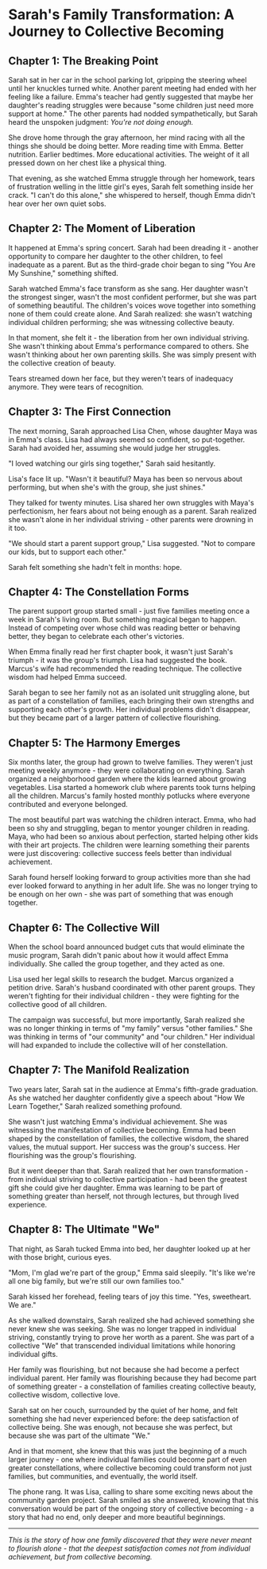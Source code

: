 # Sarah's Family Transformation: A Journey to Collective Becoming

## Chapter 1: The Breaking Point

Sarah sat in her car in the school parking lot, gripping the steering wheel until her knuckles turned white. Another parent meeting had ended with her feeling like a failure. Emma's teacher had gently suggested that maybe her daughter's reading struggles were because "some children just need more support at home." The other parents had nodded sympathetically, but Sarah heard the unspoken judgment: *You're not doing enough.*

She drove home through the gray afternoon, her mind racing with all the things she should be doing better. More reading time with Emma. Better nutrition. Earlier bedtimes. More educational activities. The weight of it all pressed down on her chest like a physical thing.

That evening, as she watched Emma struggle through her homework, tears of frustration welling in the little girl's eyes, Sarah felt something inside her crack. "I can't do this alone," she whispered to herself, though Emma didn't hear over her own quiet sobs.

## Chapter 2: The Moment of Liberation

It happened at Emma's spring concert. Sarah had been dreading it - another opportunity to compare her daughter to the other children, to feel inadequate as a parent. But as the third-grade choir began to sing "You Are My Sunshine," something shifted.

Sarah watched Emma's face transform as she sang. Her daughter wasn't the strongest singer, wasn't the most confident performer, but she was part of something beautiful. The children's voices wove together into something none of them could create alone. And Sarah realized: she wasn't watching individual children performing; she was witnessing collective beauty.

In that moment, she felt it - the liberation from her own individual striving. She wasn't thinking about Emma's performance compared to others. She wasn't thinking about her own parenting skills. She was simply present with the collective creation of beauty.

Tears streamed down her face, but they weren't tears of inadequacy anymore. They were tears of recognition.

## Chapter 3: The First Connection

The next morning, Sarah approached Lisa Chen, whose daughter Maya was in Emma's class. Lisa had always seemed so confident, so put-together. Sarah had avoided her, assuming she would judge her struggles.

"I loved watching our girls sing together," Sarah said hesitantly.

Lisa's face lit up. "Wasn't it beautiful? Maya has been so nervous about performing, but when she's with the group, she just shines."

They talked for twenty minutes. Lisa shared her own struggles with Maya's perfectionism, her fears about not being enough as a parent. Sarah realized she wasn't alone in her individual striving - other parents were drowning in it too.

"We should start a parent support group," Lisa suggested. "Not to compare our kids, but to support each other."

Sarah felt something she hadn't felt in months: hope.

## Chapter 4: The Constellation Forms

The parent support group started small - just five families meeting once a week in Sarah's living room. But something magical began to happen. Instead of competing over whose child was reading better or behaving better, they began to celebrate each other's victories.

When Emma finally read her first chapter book, it wasn't just Sarah's triumph - it was the group's triumph. Lisa had suggested the book. Marcus's wife had recommended the reading technique. The collective wisdom had helped Emma succeed.

Sarah began to see her family not as an isolated unit struggling alone, but as part of a constellation of families, each bringing their own strengths and supporting each other's growth. Her individual problems didn't disappear, but they became part of a larger pattern of collective flourishing.

## Chapter 5: The Harmony Emerges

Six months later, the group had grown to twelve families. They weren't just meeting weekly anymore - they were collaborating on everything. Sarah organized a neighborhood garden where the kids learned about growing vegetables. Lisa started a homework club where parents took turns helping all the children. Marcus's family hosted monthly potlucks where everyone contributed and everyone belonged.

The most beautiful part was watching the children interact. Emma, who had been so shy and struggling, began to mentor younger children in reading. Maya, who had been so anxious about perfection, started helping other kids with their art projects. The children were learning something their parents were just discovering: collective success feels better than individual achievement.

Sarah found herself looking forward to group activities more than she had ever looked forward to anything in her adult life. She was no longer trying to be enough on her own - she was part of something that was enough together.

## Chapter 6: The Collective Will

When the school board announced budget cuts that would eliminate the music program, Sarah didn't panic about how it would affect Emma individually. She called the group together, and they acted as one.

Lisa used her legal skills to research the budget. Marcus organized a petition drive. Sarah's husband coordinated with other parent groups. They weren't fighting for their individual children - they were fighting for the collective good of all children.

The campaign was successful, but more importantly, Sarah realized she was no longer thinking in terms of "my family" versus "other families." She was thinking in terms of "our community" and "our children." Her individual will had expanded to include the collective will of her constellation.

## Chapter 7: The Manifold Realization

Two years later, Sarah sat in the audience at Emma's fifth-grade graduation. As she watched her daughter confidently give a speech about "How We Learn Together," Sarah realized something profound.

She wasn't just watching Emma's individual achievement. She was witnessing the manifestation of collective becoming. Emma had been shaped by the constellation of families, the collective wisdom, the shared values, the mutual support. Her success was the group's success. Her flourishing was the group's flourishing.

But it went deeper than that. Sarah realized that her own transformation - from individual striving to collective participation - had been the greatest gift she could give her daughter. Emma was learning to be part of something greater than herself, not through lectures, but through lived experience.

## Chapter 8: The Ultimate "We"

That night, as Sarah tucked Emma into bed, her daughter looked up at her with those bright, curious eyes.

"Mom, I'm glad we're part of the group," Emma said sleepily. "It's like we're all one big family, but we're still our own families too."

Sarah kissed her forehead, feeling tears of joy this time. "Yes, sweetheart. We are."

As she walked downstairs, Sarah realized she had achieved something she never knew she was seeking. She was no longer trapped in individual striving, constantly trying to prove her worth as a parent. She was part of a collective "We" that transcended individual limitations while honoring individual gifts.

Her family was flourishing, but not because she had become a perfect individual parent. Her family was flourishing because they had become part of something greater - a constellation of families creating collective beauty, collective wisdom, collective love.

Sarah sat on her couch, surrounded by the quiet of her home, and felt something she had never experienced before: the deep satisfaction of collective being. She was enough, not because she was perfect, but because she was part of the ultimate "We."

And in that moment, she knew that this was just the beginning of a much larger journey - one where individual families could become part of even greater constellations, where collective becoming could transform not just families, but communities, and eventually, the world itself.

The phone rang. It was Lisa, calling to share some exciting news about the community garden project. Sarah smiled as she answered, knowing that this conversation would be part of the ongoing story of collective becoming - a story that had no end, only deeper and more beautiful beginnings.

---

*This is the story of how one family discovered that they were never meant to flourish alone - that the deepest satisfaction comes not from individual achievement, but from collective becoming.*
